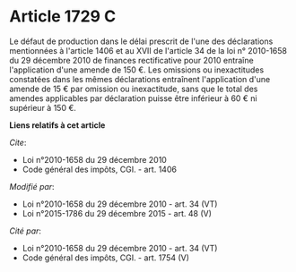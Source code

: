 # Article 1729 C

Le défaut de production dans le délai prescrit de l'une des déclarations mentionnées à l'article 1406 et au XVII de l'article
34 de la loi n° 2010-1658 du 29 décembre 2010 de finances rectificative pour 2010  entraîne l'application d'une amende de 150
€. Les omissions ou inexactitudes constatées dans les mêmes déclarations entraînent l'application d'une amende de 15 € par
omission ou inexactitude, sans que le total des amendes applicables par déclaration puisse être inférieur à 60 € ni supérieur
à 150 €.

**Liens relatifs à cet article**

_Cite_:

  - Loi n°2010-1658 du 29 décembre 2010
  - Code général des impôts, CGI. - art. 1406

_Modifié par_:

  - Loi n°2010-1658 du 29 décembre 2010 - art. 34 (VT)
  - Loi n°2015-1786 du 29 décembre 2015 - art. 48 (V)

_Cité par_:

  - Loi n°2010-1658 du 29 décembre 2010 - art. 34 (VT)
  - Code général des impôts, CGI. - art. 1754 (V)
